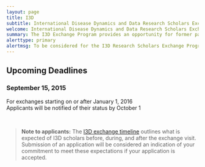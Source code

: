 ```yaml
---
layout: page
title: I3D
subtitle: International Disease Dynamics and Data Research Scholars Exchange Program
welcome: International Disease Dynamics and Data Research Scholars Exchange Program
summary: The I3D Exchange Program provides an opportunity for former participants in the MMED and DAIDD clinics to engage more deeply with infectious disease research problems in collaboration with the ICI3D faculty. The I3D program funds scholars to spend 6 weeks working on an approved research project at the faculty supervisor's home institution. I3D scholars from Africa work with faculty at a North American institution, and American I3D scholars work with faculty at African institutions.
alerttype: primary
alertmsg: To be considered for the I3D Research Scholars Exchange Program, participants must be nominated by the ICI3D faculty. Nominated participants are expected to develop a project proposal in collaboration with an ICI3D faculty supervisor of their choosing and can submit their application for consideration by meeting any of the upcoming deadlines. Application instructions are included in the letter of nomination sent to nominated participants.
---
```


## Upcoming Deadlines

### September 15, 2015
For exchanges starting on or after January 1, 2016  
Applicants will be notified of their status by October 1

<br>

> **Note to applicants:** The [I3D exchange timeline](./timeline) outlines what is expected of I3D scholars before, during, and after the exchange visit.  Submission of an application will be considered an indication of your commitment to meet these expectations if your application is accepted.
